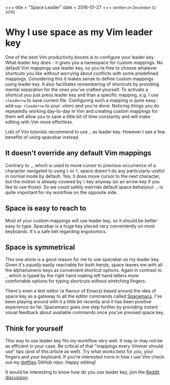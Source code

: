+++
title = "Space Leader"
date = 2016-01-27
+++
<small>_(written on December 12, 2015)_</small>

# Why I use space as my Vim leader key

One of the best Vim productivity boosts is to configure your leader key. What leader key does - it gives you a namespace for custom mappings. No default Vim mappings use leader key, so you're free to choose whatever shortcuts you like without worrying about conflicts with some predefined mappings. Considering this it makes sense to define custom mappings using leader key. It also facilitates remembering of shortcuts by providing mental separation for the ones you've crafted yourself. To activate a shortcut you just press leader key and than a specific mapping, e.g. I use `<leader>w` to save current file. Configuring such a mapping is quite easy: add `map <leader>w` to your .vimrc and you're done. Noticing things you do repeatedly working day-to-day in Vim and creating custom mappings for them will allow you to save a little bit of time constantly and will make editing with Vim more effortless.

Lots of Vim tutorials recommend to use `,` as leader key. However I see a few benefits of using spacebar instead.

## It doesn't override any default Vim mappings

Contrary to `,`, which is used to move cursor to previous occurrence of a character navigated to using `t` or `f`, space doesn't do any particularly useful in normal mode by default. Yes, it does move cursor to the next character, but the motion is already covered by `l` key anyway (or an arrow key if you like to use those). So we could safely override default space behaviour. `,` is quite important for my workflow on the opposite side.

## Space is easy to reach to

Most of your custom mappings will use leader key, so it should be better easy to type. Spacebar is a huge key placed very conveniently on most keyboards. It's a safe bet regarding ergonomics.

## Space is symmetrical

This one alone is a good reason for me to use spacebar as my leader key. Given it's *equally* easily reachable for *both hands*, space leaves me with all the alphanumeric keys as convenient shortcut options. Again in contrast to `,` which is typed by the right hand making left hand letters more comfortable options for typing shortcuts without stretching fingers.

There's even a text editor (a flavour of Emacs) based around the idea of space key as a gateway to all the editor commands called [Spacemacs](http://spacemacs.org). I've been playing around with it a little bit recently and it has been positive experience so far. Spacemacs goes one step further by providing instant visual feedback about available commands once you've pressed space key.

## Think for yourself

This way to use leader key fits _my_ workflow very well. It may or may not be as efficient in your case. Be critical of that "mappings every Vimmer should use" tips (and of this article as well). Try what works best for *you*, your fingers and your keyboard. If you're interested more in how I use Vim check out my [dotfiles](https://github.com/raindev/dotfiles) GitHub repo. Happy editing!

It would be interesting to know how do you use leader key, join the [Reddit discussion](https://www.reddit.com/r/vim/comments/484isa/why_i_use_space_as_my_vim_leader_key/).
